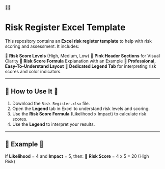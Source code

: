 🎀🎀

# Risk Register Excel Template

This repository contains an **Excel risk register template** to help with risk scoring and assessment. It includes:

🎀 **Risk Score Levels** (High, Medium, Low)
🎀 **Pink Header Sections** for Visual Clarity
🎀 **Risk Score Formula** Explanation with an Example
🎀 **Professional, Easy-To-Understand Layout**
🎀 **Dedicated Legend Tab** for interpreting risk scores and color indicators

---

## 🎀 How to Use It 🎀

1. Download the `Risk Register.xlsx` file.
2. Open the **Legend** tab in Excel to understand risk levels and scoring.
3. Use the **Risk Score Formula** (Likelihood x Impact) to calculate risk scores.
4. Use the **Legend** to interpret your results.

---

## 🎀 Example 🎀

If **Likelihood** = 4 and **Impact** = 5, then:
🎀 **Risk Score** = 4 x 5 = 20 (High Risk)
